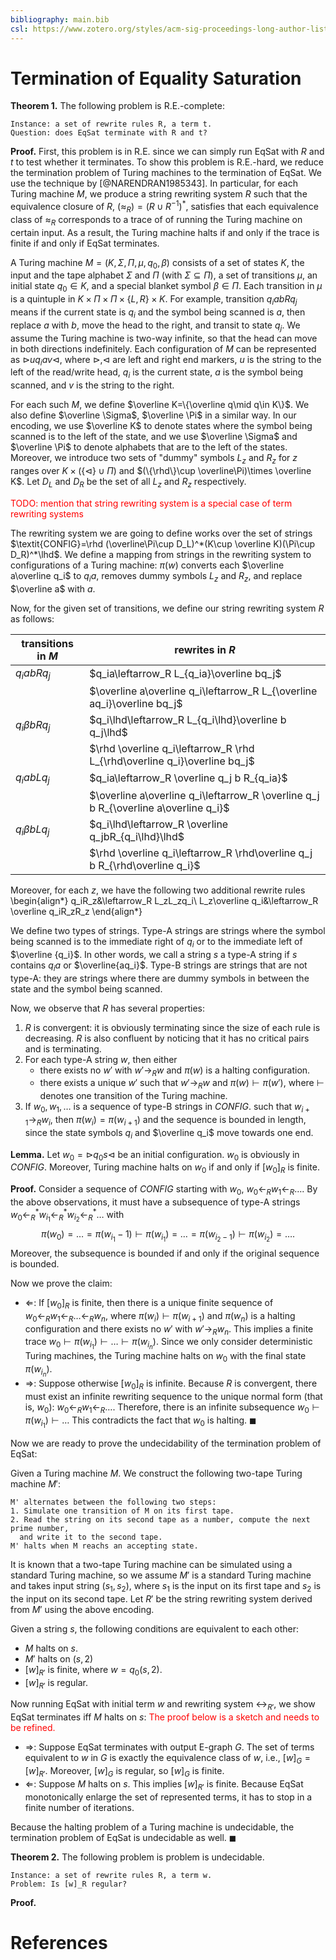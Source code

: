 ```yaml
---
bibliography: main.bib
csl: https://www.zotero.org/styles/acm-sig-proceedings-long-author-list
---
```


# Termination of Equality Saturation

**Theorem 1.** The following problem is R.E.-complete:

    Instance: a set of rewrite rules R, a term t.
    Question: does EqSat terminate with R and t?

**Proof.**
First, this problem is in R.E. since we can simply run EqSat with $R$ and $t$
 to test whether it terminates.
To show this problem is R.E.-hard, we reduce the termination problem of Turing machines to the termination of EqSat.
We use the technique by [@NARENDRAN1985343].
In particular, for each Turing machine $M$, 
 we produce a string rewriting system $R$ such that the equivalence closure of $R$, $(\approx_R)=\left(R\cup R^{-1}\right)^*$, satisfies that each equivalence class of $\approx_R$ 
 corresponds to a trace of of running the Turing machine on certain input.
As a result, the Turing machine halts if and only if the trace is finite if and only if
 EqSat terminates.

A Turing machine $M=(K,\Sigma, \Pi,\mu,q_0,\beta)$ consists of a set of states $K$, 
 the input and the tape alphabet $\Sigma$ and $\Pi$ (with $\Sigma\subseteq \Pi$), a set of transitions $\mu$, an initial state $q_0\in K$,
 and a special blanket symbol $\beta\in\Pi$. Each transition in $\mu$ is a quintuple in 
 $K\times \Pi\times \Pi\times \{L,R\} \times K$.
For example, transition $q_iabRq_j$ means if the current state is $q_i$ and the symbol
 being scanned is $a$, then replace $a$ with $b$, move the head to the right, 
 and transit to state $q_j$.
We assume the Turing machine is two-way infinite, so that the head can move in both directions indefinitely.
Each configuration of $M$ can be represented as $\rhd uq_i av \lhd$,
 where $\rhd$,$\lhd$ are left and right end  markers, 
 $u$ is the string to the left of the read/write head, $q_i$ is the current state,
 $a$ is the symbol being scanned, and $v$ is the string to the right.

For each such $M$, we define $\overline K=\{\overline q\mid q\in K\}$.
We also define $\overline \Sigma$, $\overline \Pi$ in a similar way. 
In our encoding, we use $\overline K$ to denote states 
 where the symbol being scanned is to the left of the state,
 and we use $\overline \Sigma$ and $\overline \Pi$ to denote
 alphabets that are to the left of the states.
Moreover, we introduce two sets of "dummy" symbols $L_z$ and $R_z$
 for $z$ ranges over $K\times (\{\lhd\}\cup \Pi)$
 and $(\{\rhd\}\cup \overline\Pi)\times \overline K$.
Let $D_L$ and $D_R$ be the set of all $L_z$ and $R_z$ respectively.

<span style="color: red">TODO: mention that string rewriting system is a special case
 of term rewriting systems</span>

The rewriting system we are going to define works over the set of strings 
 $\textit{CONFIG}=\rhd (\overline\Pi\cup D_L)^*(K\cup \overline K)(\Pi\cup D_R)^*\lhd$.
We define a mapping from strings in the rewriting system to configurations of a Turing machine: 
 $\pi(w)$ converts each $\overline a\overline q_i$ to $q_ia$, removes dummy symbols $L_z$ and $R_z$, and replace $\overline a$ with $a$.


Now, for the given set of transitions, we define our string rewriting system $R$ as follows:

| transitions in $M$ | rewrites in $R$ |
|--------------------|----------------|
| $q_iabRq_j$        | $q_ia\leftarrow_R L_{q_ia}\overline bq_j$      |
|                    | $\overline a\overline q_i\leftarrow_R L_{\overline aq_i}\overline bq_j$      |
| $q_i\beta bRq_j$   | $q_i\lhd\leftarrow_R L_{q_i\lhd}\overline b q_j\lhd$      |
|                    | $\rhd \overline q_i\leftarrow_R \rhd L_{\rhd\overline q_i}\overline bq_j$      |
| $q_iabLq_j$        | $q_ia\leftarrow_R \overline q_j b R_{q_ia}$      |
|                    | $\overline a\overline q_i\leftarrow_R \overline q_j b R_{\overline a\overline q_i}$      |
| $q_i\beta bLq_j$    |  $q_i\lhd\leftarrow_R \overline q_jbR_{q_i\lhd}\lhd$      |
|                    | $\rhd \overline q_i\leftarrow_R \rhd\overline q_j b R_{\rhd\overline q_i}$      |

Moreover, for each $z$, we have the following two additional rewrite rules
\begin{align*}
q_iR_z&\leftarrow_R L_zL_zq_i\\
L_z\overline q_i&\leftarrow_R \overline q_iR_zR_z
\end{align*}

We define two types of strings. Type-A strings are strings where the symbol being scanned
 is to the immediate right of $q_i$ or to the immediate left of $\overline {q_i}$. 
In other words, 
 we call a string $s$ a type-A string if $s$ contains $q_ia$ or $\overline{aq_i}$.
Type-B strings are strings that are not type-A: 
 they are strings where there are dummy symbols in between the state and 
 the symbol being scanned.

Now, we observe that $R$ has several properties:

1. $R$ is convergent: it is obviously terminating since the size of each rule is decreasing.
 $R$ is also confluent by noticing that it has no critical pairs and is terminating.
2. For each type-A string $w$, then either
   * there exists no $w'$ with $w'\rightarrow_R w$ and $\pi(w)$ is a halting configuration.
   * there exists a unique $w'$ such that $w'\rightarrow_R w$ and $\pi(w)\vdash \pi(w')$, where $\vdash$ denotes one transition of the Turing machine.
3. If $w_0,w_1,\ldots$ is a sequence of type-B strings in *CONFIG*. such that $w_{i+1}\rightarrow_R w_{i}$,
 then $\pi(w_i)=\pi(w_{i+1})$ and the sequence is bounded in length, 
 since the state symbols $q_i$ and $\overline q_i$ move towards one end.

**Lemma.** Let $w_0=\rhd q_0s\lhd$ be an initial configuration.
$w_0$ is obviously in *CONFIG*. 
Moreover, Turing machine halts on $w_0$ if and only if $[w_0]_R$ is finite.

**Proof.**
Consider a sequence of *CONFIG* starting with $w_0$,
 $w_0\leftarrow_R w_1\leftarrow_R \ldots$.
By the above observations,
 it must have a subsequence of type-A strings
 $w_0\leftarrow_R^* w_{i_1}\leftarrow_R^* w_{i_2}\leftarrow_R^*\ldots$ with 
 $$\pi(w_0)=\ldots =\pi(w_{i_1}-1)\vdash \pi(w_{i_1})=\ldots=\pi(w_{i_2-1})\vdash \pi(w_{i_2})= \ldots.$$
 Moreover, the subsequence is bounded if and only if the original sequence is bounded.

Now we prove the claim:
* $\Leftarrow$:
 If $[w_0]_R$ is finite, then there is a unique finite sequence of $w_0\leftarrow_R w_1\leftarrow_R \ldots\leftarrow_R w_n$, where $\pi(w_i)\vdash\pi(w_{i+1})$ and $\pi(w_n)$ is a halting configuration and there exists no $w'$ with $w'\rightarrow_R w_n$.
 This implies a finite trace $w_0\vdash \pi(w_{i_1})\vdash\ldots\vdash \pi(w_{i_n})$.
 Since we only consider deterministic Turing machines, the Turing machine halts on $w_0$ with the final state $\pi(w_{i_n})$.
* $\Rightarrow$:
 Suppose otherwise $[w_0]_R$ is infinite. 
 Because $R$ is convergent, there must exist an infinite rewriting sequence
 to the unique normal form (that is, $w_0$): $w_0\leftarrow_R w_1 \leftarrow_R\ldots$.
 Therefore, there is an infinite subsequence
 $w_0\vdash \pi(w_{i_1})\vdash\ldots$
 This contradicts the fact that $w_0$ is halting. $\blacksquare$

Now we are ready to prove the undecidability of the termination problem of EqSat:

Given a Turing machine $M$. We construct the following two-tape Turing machine $M'$:

```
M' alternates between the following two steps:
1. Simulate one transition of M on its first tape.
2. Read the string on its second tape as a number, compute the next prime number, 
  and write it to the second tape.
M' halts when M reachs an accepting state.
```
It is known that a two-tape Turing machine can be simulated using a standard Turing machine,
 so we assume $M'$ is a standard Turing machine and takes input string $(s_1,s_2)$, 
 where $s_1$ is the input on its first tape and $s_2$ is the input on its second tape.
Let $R'$ be the string rewriting system derived from $M'$ using the above encoding.
<!-- <span style="color:red">COMMENT: Above we are working with string rewriting system but here 
 it becomes a term rewriting system.</span> -->
Given a string $s$,
 the following conditions are equivalent to each other:
* $M$ halts on $s$.
* $M'$ halts on $(s, 2)$
* $[w]_{R'}$ is finite, where $w=q_0(s, 2)$.
* $[w]_{R'}$ is regular.

Now running EqSat with initial term $w$ and rewriting system $\leftrightarrow_{R'}$, we show EqSat terminates iff $M$ halts on $s$:
<span style="color:red">The proof below is a sketch and needs to be refined.</span>

* $\Rightarrow$:
Suppose EqSat terminates with output E-graph $G$. 
The set of terms equivalent to $w$ in $G$ is exactly 
 the equivalence class of $w$, i.e.,  $[w]_G=[w]_{R'}$.
Moreover, $[w]_G$ is regular, so $[w]_G$ is finite.
* $\Leftarrow$:
Suppose $M$ halts on $s$. This implies $[w]_{R'}$ is finite.
Because EqSat monotonically enlarge the set of represented terms, it has to stop in a finite number of iterations.

Because the halting problem of a Turing machine is undecidable, the termination problem of EqSat is undecidable as well. $\blacksquare$

**Theorem 2.** The following problem is problem is undecidable.

    Instance: a set of rewrite rules R, a term w.
    Problem: Is [w]_R regular?

**Proof.**

# References
